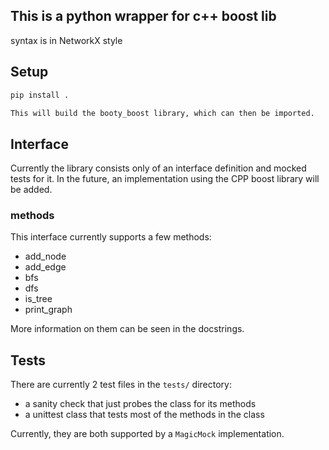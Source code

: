 ## This is a python wrapper for c++ boost lib
syntax is in NetworkX style 

## Setup
```bash
pip install .

This will build the booty_boost library, which can then be imported.

```
## Interface

Currently the library consists only of an interface definition and mocked tests 
for it. In the future, an implementation using the CPP boost library will be added.

### methods
This interface currently supports a few methods:
- add_node
- add_edge
- bfs
- dfs
- is_tree
- print_graph

More information on them can be seen in the docstrings.


## Tests
There are currently 2 test files in the `tests/` directory:
- a sanity check that just probes the class for its methods
- a unittest class that tests most of the methods in the class

Currently, they are both supported by a `MagicMock` implementation.
